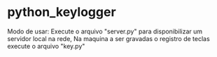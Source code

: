 # python_keylogger

Modo de usar:
	Execute o arquivo "server.py" para disponibilizar um servidor local na rede, 
	Na maquina a ser gravadas o registro de teclas execute o arquivo "key.py"
	
